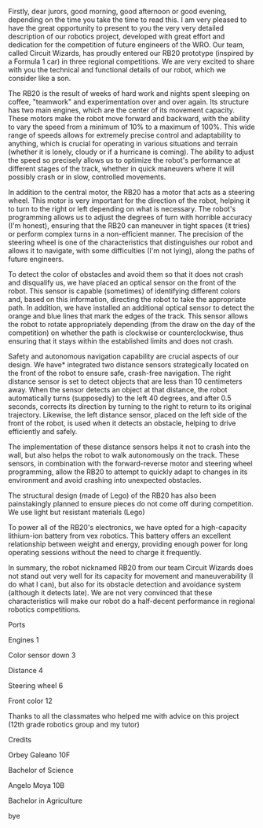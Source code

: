 Firstly, dear jurors, good morning, good afternoon or good evening, depending on the time you take the time to read this.  I am very pleased to have the great opportunity to present to you the very very detailed description of our robotics project, developed with great effort and dedication for the competition of future engineers of the WRO.  Our team, called Circuit Wizards, has proudly entered our RB20 prototype (inspired by a Formula 1 car) in three regional competitions.  We are very excited to share with you the technical and functional details of our robot, which we consider like a son.

 The RB20 is the result of weeks of hard work and nights spent sleeping on coffee, "teamwork" and experimentation over and over again.  Its structure has two main engines, which are the center of its movement capacity.  These motors make the robot move forward and backward, with the ability to vary the speed from a minimum of 10% to a maximum of 100%.  This wide range of speeds allows for extremely precise control and adaptability to anything, which is crucial for operating in various situations and terrain (whether it is lonely, cloudy or if a hurricane is coming).  The ability to adjust the speed so precisely allows us to optimize the robot's performance at different stages of the track, whether in quick maneuvers where it will possibly crash or in slow, controlled movements.

 In addition to the central motor, the RB20 has a motor that acts as a steering wheel.  This motor is very important for the direction of the robot, helping it to turn to the right or left depending on what is necessary.  The robot's programming allows us to adjust the degrees of turn with horrible accuracy (I'm honest), ensuring that the RB20 can maneuver in tight spaces (it tries) or perform complex turns in a non-efficient manner.  The precision of the steering wheel is one of the characteristics that distinguishes our robot and allows it to navigate, with some difficulties (I'm not lying), along the paths of future engineers.

 To detect the color of obstacles and avoid them so that it does not crash and disqualify us, we have placed an optical sensor on the front of the robot.  This sensor is capable (sometimes) of identifying different colors and, based on this information, directing the robot to take the appropriate path.  In addition, we have installed an additional optical sensor to detect the orange and blue lines that mark the edges of the track.  This sensor allows the robot to rotate appropriately depending (from the draw on the day of the competition) on whether the path is clockwise or counterclockwise, thus ensuring that it stays within the established limits and does not crash.

 Safety and autonomous navigation capability are crucial aspects of our design.  We have* integrated two distance sensors strategically located on the front of the robot to ensure safe, crash-free navigation.  The right distance sensor is set to detect objects that are less than 10 centimeters away.  When the sensor detects an object at that distance, the robot automatically turns (supposedly) to the left 40 degrees, and after 0.5 seconds, corrects its direction by turning to the right to return to its original trajectory.  Likewise, the left distance sensor, placed on the left side of the front of the robot, is used when it detects an obstacle, helping to drive efficiently and safely.

 The implementation of these distance sensors helps it not to crash into the wall, but also helps the robot to walk autonomously on the track.  These sensors, in combination with the forward-reverse motor and steering wheel programming, allow the RB20 to attempt to quickly adapt to changes in its environment and avoid crashing into unexpected obstacles.


 The structural design (made of Lego) of the RB20 has also been painstakingly planned to ensure pieces do not come off during competition.  We use light but resistant materials (Lego)

 To power all of the RB20's electronics, we have opted for a high-capacity lithium-ion battery from vex robotics.  This battery offers an excellent relationship between weight and energy, providing enough power for long operating sessions without the need to charge it frequently.

In summary, the robot nicknamed RB20 from our team Circuit Wizards does not stand out very well for its capacity for movement and maneuverability (I do what I can), but also for its obstacle detection and avoidance system (although it detects late).  We are not very convinced that these characteristics will make our robot do a half-decent performance in regional robotics competitions. 

 Ports 

 Engines 1

 Color sensor down 3

 Distance 4

 Steering wheel 6

 Front color 12


 Thanks to all the classmates who helped me with advice on this project (12th grade robotics group and my tutor) 



 Credits 



 Orbey Galeano 10F

 Bachelor of Science 

 Angelo Moya 10B 

 Bachelor in Agriculture 

 bye


